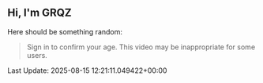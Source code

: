 ## Hi, I'm GRQZ
Here should be something random:  
> Sign in to confirm your age. This video may be inappropriate for some users.


Last Update: 2025-08-15 12:21:11.049422+00:00
